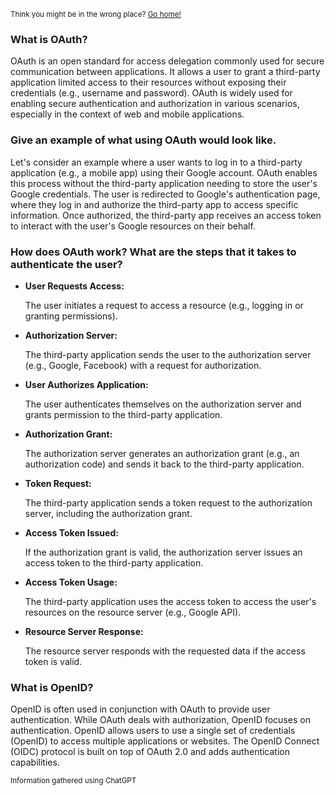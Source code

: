 <sub>Think you might be in the wrong place? [Go home!](../README.md)</sub>

### What is OAuth?

OAuth is an open standard for access delegation commonly used for secure communication between applications. It allows a user to grant a third-party application limited access to their resources without exposing their credentials (e.g., username and password). OAuth is widely used for enabling secure authentication and authorization in various scenarios, especially in the context of web and mobile applications.

### Give an example of what using OAuth would look like.

Let's consider an example where a user wants to log in to a third-party application (e.g., a mobile app) using their Google account. OAuth enables this process without the third-party application needing to store the user's Google credentials. The user is redirected to Google's authentication page, where they log in and authorize the third-party app to access specific information. Once authorized, the third-party app receives an access token to interact with the user's Google resources on their behalf.

### How does OAuth work? What are the steps that it takes to authenticate the user?

* __User Requests Access:__

    The user initiates a request to access a resource (e.g., logging in or granting permissions).

* __Authorization Server:__

    The third-party application sends the user to the authorization server (e.g., Google, Facebook) with a request for authorization.

* __User Authorizes Application:__

    The user authenticates themselves on the authorization server and grants permission to the third-party application.

* __Authorization Grant:__

    The authorization server generates an authorization grant (e.g., an authorization code) and sends it back to the third-party application.

* __Token Request:__

    The third-party application sends a token request to the authorization server, including the authorization grant.

* __Access Token Issued:__

    If the authorization grant is valid, the authorization server issues an access token to the third-party application.

* __Access Token Usage:__

    The third-party application uses the access token to access the user's resources on the resource server (e.g., Google API).

* __Resource Server Response:__

    The resource server responds with the requested data if the access token is valid.

### What is OpenID?

OpenID is often used in conjunction with OAuth to provide user authentication. While OAuth deals with authorization, OpenID focuses on authentication. OpenID allows users to use a single set of credentials (OpenID) to access multiple applications or websites. The OpenID Connect (OIDC) protocol is built on top of OAuth 2.0 and adds authentication capabilities.

<sub>Information gathered using ChatGPT</sub>